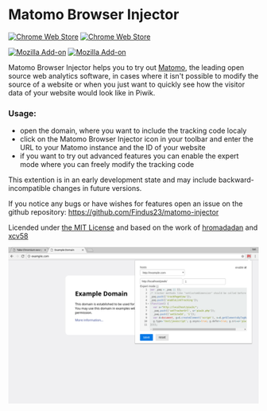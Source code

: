 Matomo Browser Injector
========

[![Chrome Web Store](https://img.shields.io/chrome-web-store/v/bglodhjbeeolbfpodfacccmnjledmggn.svg)](https://chrome.google.com/webstore/detail/piwik-injector/bglodhjbeeolbfpodfacccmnjledmggn)
[![Chrome Web Store](https://img.shields.io/badge/chrome%20web%20store-download%20now-brightgreen.svg)](https://chrome.google.com/webstore/detail/piwik-injector/bglodhjbeeolbfpodfacccmnjledmggn)


[![Mozilla Add-on](https://img.shields.io/amo/v/piwik-injector.svg)](https://addons.mozilla.org/de/firefox/addon/piwik-injector/)
[![Mozilla Add-on](https://img.shields.io/badge/mozilla%20addon-download%20now-brightgreen.svg)](https://addons.mozilla.org/de/firefox/addon/piwik-injector/)

Matomo Browser Injector helps you to try out [Matomo](https://matomo.org/), the leading open source web analytics software, in cases where it isn't possible to modify the source of a website or when you just want to quickly see how the visitor data of your website would look like in Piwik.

### Usage:
* open the domain, where you want to include the tracking code localy
* click on the Matomo Browser Injector icon in your toolbar and enter the URL to your Matomo instance and the ID of your website
* if you want to try out advanced features you can enable the expert mode where you can freely modify the tracking code

This extention is in an early development state and may include backward-incompatible changes in future versions.

If you notice any bugs or have wishes for features open an issue on the github repository:
https://github.com/Findus23/matomo-injector


Licended under [the MIT License](https://github.com/Findus23/matomo-injector/blob/master/LICENSE) and based on the work of [hromadadan](https://github.com/guzart/customjs) and [xcv58](https://github.com/xcv58/Custom-JavaScript-for-Websites-2)

![screenshot](docs/screenshot_chrome_1.png)
